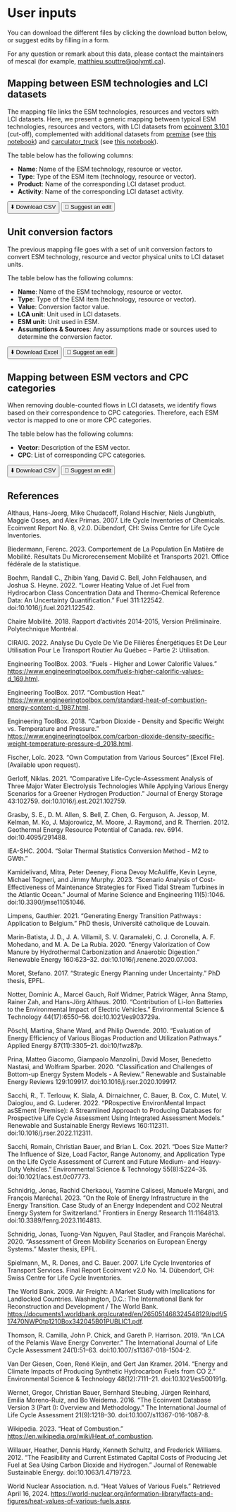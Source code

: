 # User inputs

You can download the different files by clicking the download button below, or suggest edits by filling in a form.

For any question or remark about this data, please contact the maintainers of mescal (for example, matthieu.souttre@polymtl.ca). 

## Mapping between ESM technologies and LCI datasets

The mapping file links the ESM technologies, resources and vectors with LCI datasets. Here, we present a generic mapping 
between typical ESM technologies, resources and vectors, with LCI datasets from [ecoinvent 3.10.1](https://support.ecoinvent.org/ecoinvent-version-3.10.1) (cut-off), 
complemented with additional datasets from [premise](https://github.com/polca/premise) (see [this notebook](https://github.com/matthieu-str/mescal/blob/master/dev/import_premise_db.ipynb)) and [carculator_truck](https://github.com/Laboratory-for-Energy-Systems-Analysis/carculator_truck) 
(see [this notebook](https://github.com/matthieu-str/mescal/blob/master/dev/carculator.ipynb)).

The table below has the following columns:
- **Name**: Name of the ESM technology, resource or vector.
- **Type**: Type of the ESM item (technology, resource or vector).
- **Product**: Name of the corresponding LCI dataset product.
- **Activity**: Name of the corresponding LCI dataset activity.

<div id="table-container"></div>

<button id="download-btn">⬇️ Download CSV</button>
<button id="form-btn">📝 Suggest an edit</button>

<script src="https://cdn.datatables.net/1.13.6/js/jquery.dataTables.min.js"></script>
<link rel="stylesheet" href="https://cdn.datatables.net/1.13.6/css/jquery.dataTables.min.css">

<script src="https://cdn.jsdelivr.net/npm/papaparse@5.4.1/papaparse.min.js"></script>
<script>
const csvPath = '../_static/mapping_generic.csv';
const formLink = 'https://forms.gle/dkqB3qa92oETEow97';

fetch(csvPath)
  .then(response => response.text())
  .then(data => {
    const parsed = Papa.parse(data.trim(), { skipEmptyLines: true });
    const rows = parsed.data;
    const headers = rows[0];
    const body = rows.slice(1).filter(r => r.length === headers.length);

    let html = '<table id="data-table" class="display"><thead><tr>';
    headers.forEach(h => html += `<th>${h}</th>`);
    html += '</tr></thead><tbody>';
    body.forEach(r => {
      html += '<tr>' + r.map(c => `<td>${c}</td>`).join('') + '</tr>';
    });
    html += '</tbody></table>';
    document.getElementById('table-container').innerHTML = html;

    $('#data-table').DataTable();
    document.getElementById('download-btn').onclick = () => window.open(csvPath);
    document.getElementById('form-btn').onclick = () => window.open(formLink, '_blank');
  });
</script>
<script>document.addEventListener('DOMContentLoaded', ()=>{});</script>

## Unit conversion factors

The previous mapping file goes with a set of unit conversion factors to convert ESM technology, resource and vector 
physical units to LCI dataset units.

The table below has the following columns:
- **Name**: Name of the ESM technology, resource or vector.
- **Type**: Type of the ESM item (technology, resource or vector).
- **Value**: Conversion factor value.
- **LCA unit**: Unit used in LCI datasets.
- **ESM unit**: Unit used in ESM.
- **Assumptions & Sources**: Any assumptions made or sources used to determine the conversion factor.

<div id="conv-table-container"></div>

<button id="conv-download-btn">⬇️ Download Excel</button>
<button id="conv-form-btn">📝 Suggest an edit</button>

<script src="https://cdn.datatables.net/1.13.6/js/jquery.dataTables.min.js"></script>
<link rel="stylesheet" href="https://cdn.datatables.net/1.13.6/css/jquery.dataTables.min.css">

<script src="https://cdn.jsdelivr.net/npm/papaparse@5.4.1/papaparse.min.js"></script>
<script>
const csvPathConv = '../_static/unit_conversion_generic.csv';
const formLinkConv = 'https://forms.gle/G6Uo2YJVZiRrnK4f9';

fetch(csvPathConv)
  .then(response => response.text())
  .then(data => {
    const parsed = Papa.parse(data.trim(), { skipEmptyLines: true });
    const rows = parsed.data;
    const headers = rows[0];
    const body = rows.slice(1).filter(r => r.length === headers.length);

    let html = '<table id="data-table" class="display"><thead><tr>';
    headers.forEach(h => html += `<th>${h}</th>`);
    html += '</tr></thead><tbody>';
    body.forEach(r => {
      html += '<tr>' + r.map(c => `<td>${c}</td>`).join('') + '</tr>';
    });
    html += '</tbody></table>';
    document.getElementById('conv-table-container').innerHTML = html;

    $('#data-table').DataTable();
    document.getElementById('conv-download-btn').onclick = () => window.open(csvPathConv);
    document.getElementById('conv-form-btn').onclick = () => window.open(formLinkConv, '_blank');
  });
</script>
<script>document.addEventListener('DOMContentLoaded', ()=>{});</script>

## Mapping between ESM vectors and CPC categories

When removing double-counted flows in LCI datasets, we identify flows based on their correspondence to CPC categories.
Therefore, each ESM vector is mapped to one or more CPC categories.

The table below has the following columns:
- **Vector**: Description of the ESM vector.
- **CPC**: List of corresponding CPC categories.

<div id="cpc-table-container"></div>

<button id="cpc-download-btn">⬇️ Download CSV</button>
<button id="cpc-form-btn">📝 Suggest an edit</button>

<script src="https://cdn.datatables.net/1.13.6/js/jquery.dataTables.min.js"></script>
<link rel="stylesheet" href="https://cdn.datatables.net/1.13.6/css/jquery.dataTables.min.css">

<script src="https://cdn.jsdelivr.net/npm/papaparse@5.4.1/papaparse.min.js"></script>
<script>
const csvPathCPC = '../_static/mapping_vectors_to_cpc.csv';
const formLinkCPC = 'https://forms.gle/JoStgTnf41VUccTr8';

fetch(csvPathCPC)
  .then(response => response.text())
  .then(data => {
    const parsed = Papa.parse(data.trim(), { skipEmptyLines: true });
    const rows = parsed.data;
    const headers = rows[0];
    const body = rows.slice(1).filter(r => r.length === headers.length);

    let html = '<table id="data-table" class="display"><thead><tr>';
    headers.forEach(h => html += `<th>${h}</th>`);
    html += '</tr></thead><tbody>';
    body.forEach(r => {
      html += '<tr>' + r.map(c => `<td>${c}</td>`).join('') + '</tr>';
    });
    html += '</tbody></table>';
    document.getElementById('cpc-table-container').innerHTML = html;

    $('#data-table').DataTable();
    document.getElementById('cpc-download-btn').onclick = () => window.open(csvPathCPC);
    document.getElementById('cpc-form-btn').onclick = () => window.open(formLinkCPC, '_blank');
  });
</script>
<script>document.addEventListener('DOMContentLoaded', ()=>{});</script>

## References

Althaus, Hans-Joerg, Mike Chudacoff, Roland Hischier, Niels Jungbluth, Maggie Osses, and Alex Primas. 2007. Life Cycle Inventories of Chemicals. Ecoinvent Report No. 8, v2.0. Dübendorf, CH: Swiss Centre for Life Cycle Inventories.

Biedermann, Ferenc. 2023. Comportement de La Population En Matière de Mobilité. Résultats Du Microrecensement Mobilité et Transports 2021. Office fédérale de la statistique.

Boehm, Randall C., Zhibin Yang, David C. Bell, John Feldhausen, and Joshua S. Heyne. 2022. “Lower Heating Value of Jet Fuel from Hydrocarbon Class Concentration Data and Thermo-Chemical Reference Data: An Uncertainty Quantification.” Fuel 311:122542. doi:10.1016/j.fuel.2021.122542.

Chaire Mobilité. 2018. Rapport d’activités 2014-2015, Version Préliminaire. Polytechnique Montréal.

CIRAIG. 2022. Analyse Du Cycle De Vie De Filières Énergétiques Et De Leur Utilisation Pour Le Transport Routier Au Québec – Partie 2: Utilisation.

Engineering ToolBox. 2003. “Fuels - Higher and Lower Calorific Values.” https://www.engineeringtoolbox.com/fuels-higher-calorific-values-d_169.html.

Engineering ToolBox. 2017. “Combustion Heat.” https://www.engineeringtoolbox.com/standard-heat-of-combustion-energy-content-d_1987.html.

Engineering ToolBox. 2018. “Carbon Dioxide - Density and Specific Weight vs. Temperature and Pressure.” https://www.engineeringtoolbox.com/carbon-dioxide-density-specific-weight-temperature-pressure-d_2018.html.

Fischer, Loïc. 2023. “Own Computation from Various Sources” [Excel File]. (Available upon request).

Gerloff, Niklas. 2021. “Comparative Life-Cycle-Assessment Analysis of Three Major Water Electrolysis Technologies While Applying Various Energy Scenarios for a Greener Hydrogen Production.” Journal of Energy Storage 43:102759. doi:10.1016/j.est.2021.102759.

Grasby, S. E., D. M. Allen, S. Bell, Z. Chen, G. Ferguson, A. Jessop, M. Kelman, M. Ko, J. Majorowicz, M. Moore, J. Raymond, and R. Therrien. 2012. Geothermal Energy Resource Potential of Canada. rev. 6914. doi:10.4095/291488.

IEA-SHC. 2004. “Solar Thermal Statistics Conversion Method - M2 to GWth.”

Kamidelivand, Mitra, Peter Deeney, Fiona Devoy McAuliffe, Kevin Leyne, Michael Togneri, and Jimmy Murphy. 2023. “Scenario Analysis of Cost-Effectiveness of Maintenance Strategies for Fixed Tidal Stream Turbines in the Atlantic Ocean.” Journal of Marine Science and Engineering 11(5):1046. doi:10.3390/jmse11051046.

Limpens, Gauthier. 2021. “Generating Energy Transition Pathways : Application to Belgium.” PhD thesis, Université catholique de Louvain.

Marin-Batista, J. D., J. A. Villamil, S. V. Qaramaleki, C. J. Coronella, A. F. Mohedano, and M. A. De La Rubia. 2020. “Energy Valorization of Cow Manure by Hydrothermal Carbonization and Anaerobic Digestion.” Renewable Energy 160:623–32. doi:10.1016/j.renene.2020.07.003.

Moret, Stefano. 2017. “Strategic Energy Planning under Uncertainty.” PhD thesis, EPFL.

Notter, Dominic A., Marcel Gauch, Rolf Widmer, Patrick Wäger, Anna Stamp, Rainer Zah, and Hans-Jörg Althaus. 2010. “Contribution of Li-Ion Batteries to the Environmental Impact of Electric Vehicles.” Environmental Science & Technology 44(17):6550–56. doi:10.1021/es903729a.

Pöschl, Martina, Shane Ward, and Philip Owende. 2010. “Evaluation of Energy Efficiency of Various Biogas Production and Utilization Pathways.” Applied Energy 87(11):3305–21. doi:10/fwz87p.

Prina, Matteo Giacomo, Giampaolo Manzolini, David Moser, Benedetto Nastasi, and Wolfram Sparber. 2020. “Classification and Challenges of Bottom-up Energy System Models - A Review.” Renewable and Sustainable Energy Reviews 129:109917. doi:10.1016/j.rser.2020.109917.

Sacchi, R., T. Terlouw, K. Siala, A. Dirnaichner, C. Bauer, B. Cox, C. Mutel, V. Daioglou, and G. Luderer. 2022. “PRospective EnvironMental Impact asSEment (Premise): A Streamlined Approach to Producing Databases for Prospective Life Cycle Assessment Using Integrated Assessment Models.” Renewable and Sustainable Energy Reviews 160:112311. doi:10.1016/j.rser.2022.112311.

Sacchi, Romain, Christian Bauer, and Brian L. Cox. 2021. “Does Size Matter? The Influence of Size, Load Factor, Range Autonomy, and Application Type on the Life Cycle Assessment of Current and Future Medium- and Heavy-Duty Vehicles.” Environmental Science & Technology 55(8):5224–35. doi:10.1021/acs.est.0c07773.

Schnidrig, Jonas, Rachid Cherkaoui, Yasmine Calisesi, Manuele Margni, and François Maréchal. 2023. “On the Role of Energy Infrastructure in the Energy Transition. Case Study of an Energy Independent and CO2 Neutral Energy System for Switzerland.” Frontiers in Energy Research 11:1164813. doi:10.3389/fenrg.2023.1164813.

Schnidrig, Jonas, Tuong-Van Nguyen, Paul Stadler, and François Maréchal. 2020. “Assessment of Green Mobility Scenarios on European Energy Systems.” Master thesis, EPFL.

Spielmann, M., R. Dones, and C. Bauer. 2007. Life Cycle Inventories of Transport Services. Final Report Ecoinvent v2.0 No. 14. Dübendorf, CH: Swiss Centre for Life Cycle Inventories.

The World Bank. 2009. Air Freight: A Market Study with Implications for Landlocked Countries. Washington, D.C.: The International Bank for Reconstruction and Development / The World Bank. https://documents1.worldbank.org/curated/en/265051468324548129/pdf/517470NWP0tp1210Box342045B01PUBLIC1.pdf.

Thomson, R. Camilla, John P. Chick, and Gareth P. Harrison. 2019. “An LCA of the Pelamis Wave Energy Converter.” The International Journal of Life Cycle Assessment 24(1):51–63. doi:10.1007/s11367-018-1504-2.

Van Der Giesen, Coen, René Kleijn, and Gert Jan Kramer. 2014. “Energy and Climate Impacts of Producing Synthetic Hydrocarbon Fuels from CO 2.” Environmental Science & Technology 48(12):7111–21. doi:10.1021/es500191g.

Wernet, Gregor, Christian Bauer, Bernhard Steubing, Jürgen Reinhard, Emilia Moreno-Ruiz, and Bo Weidema. 2016. “The Ecoinvent Database Version 3 (Part I): Overview and Methodology.” The International Journal of Life Cycle Assessment 21(9):1218–30. doi:10.1007/s11367-016-1087-8.

Wikipedia. 2023. “Heat of Combustion.” https://en.wikipedia.org/wiki/Heat_of_combustion.

Willauer, Heather, Dennis Hardy, Kenneth Schultz, and Frederick Williams. 2012. “The Feasibility and Current Estimated Capital Costs of Producing Jet Fuel at Sea Using Carbon Dioxide and Hydrogen.” Journal of Renewable Sustainable Energy. doi:10.1063/1.4719723.

World Nuclear Association. n.d. “Heat Values of Various Fuels.” Retrieved April 16, 2024. https://world-nuclear.org/information-library/facts-and-figures/heat-values-of-various-fuels.aspx.
